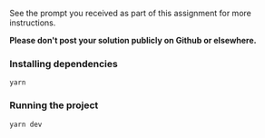 See the prompt you received as part of this assignment for more instructions.

**Please don't post your solution publicly on Github or elsewhere.**

### Installing dependencies
`yarn`

### Running the project
`yarn dev`
